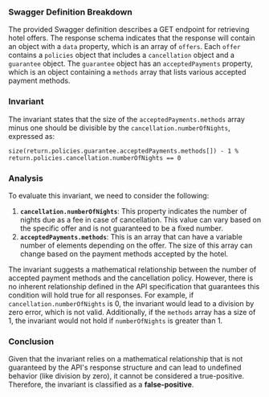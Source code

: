 ### Swagger Definition Breakdown
The provided Swagger definition describes a GET endpoint for retrieving hotel offers. The response schema indicates that the response will contain an object with a `data` property, which is an array of `offers`. Each `offer` contains a `policies` object that includes a `cancellation` object and a `guarantee` object. The `guarantee` object has an `acceptedPayments` property, which is an object containing a `methods` array that lists various accepted payment methods.

### Invariant
The invariant states that the size of the `acceptedPayments.methods` array minus one should be divisible by the `cancellation.numberOfNights`, expressed as:

`size(return.policies.guarantee.acceptedPayments.methods[]) - 1 % return.policies.cancellation.numberOfNights == 0`

### Analysis
To evaluate this invariant, we need to consider the following:
1. **`cancellation.numberOfNights`**: This property indicates the number of nights due as a fee in case of cancellation. This value can vary based on the specific offer and is not guaranteed to be a fixed number.
2. **`acceptedPayments.methods`**: This is an array that can have a variable number of elements depending on the offer. The size of this array can change based on the payment methods accepted by the hotel.

The invariant suggests a mathematical relationship between the number of accepted payment methods and the cancellation policy. However, there is no inherent relationship defined in the API specification that guarantees this condition will hold true for all responses. For example, if `cancellation.numberOfNights` is 0, the invariant would lead to a division by zero error, which is not valid. Additionally, if the `methods` array has a size of 1, the invariant would not hold if `numberOfNights` is greater than 1.

### Conclusion
Given that the invariant relies on a mathematical relationship that is not guaranteed by the API's response structure and can lead to undefined behavior (like division by zero), it cannot be considered a true-positive. Therefore, the invariant is classified as a **false-positive**.

